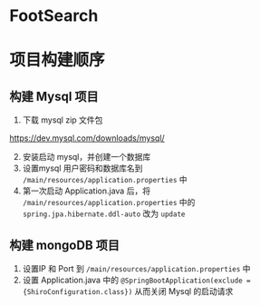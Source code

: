 # FootSearch

# 项目构建顺序

## 构建 Mysql 项目
1. 下载 mysql zip 文件包

https://dev.mysql.com/downloads/mysql/

2. 安装启动 mysql，并创建一个数据库
3. 设置mysql 用户密码和数据库名到 `/main/resources/application.properties` 中
4. 第一次启动 Application.java 后，将 `/main/resources/application.properties` 中的 `spring.jpa.hibernate.ddl-auto` 改为 `update`


## 构建 mongoDB 项目

1. 设置IP 和 Port 到 `/main/resources/application.properties` 中
2. 设置  Application.java 中的 `@SpringBootApplication(exclude = {ShiroConfiguration.class})` 从而关闭 Mysql 的启动请求